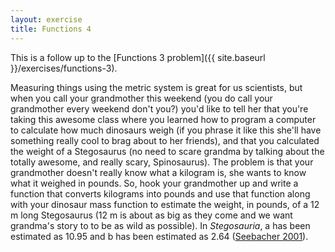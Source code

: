 ```yaml
---
layout: exercise
title: Functions 4
---
```


This is a follow up to the [Functions 3 problem]({{ site.baseurl }}/exercises/functions-3).

Measuring things using the metric system is great for us scientists, but
when you call your grandmother this weekend (you do call your
grandmother every weekend don't you?) you'd like to tell her that you're
taking this awesome class where you learned how to program a computer to
calculate how much dinosaurs weigh (if you phrase it like this she'll
have something really cool to brag about to her friends), and that you
calculated the weight of a Stegosaurus (no need to scare grandma by
talking about the totally awesome, and really scary, Spinosaurus). The
problem is that your grandmother doesn't really know what a kilogram is,
she wants to know what it weighed in pounds. So, hook your grandmother
up and write a function that converts kilograms into pounds and use that
function along with your dinosaur mass function to estimate the weight,
in pounds, of a 12 m long Stegosaurus (12 m is about as big as they come
and we want grandma's story to to be as wild as possible). In
*Stegosauria*, a has been estimated as 10.95 and b has been estimated as
2.64 ([Seebacher 2001](http://www.jstor.org/stable/4524171)).
